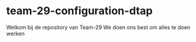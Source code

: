 # team-29-configuration-dtap
Welkom bij de repository van Team-29
We doen ons best om alles te doen werken
